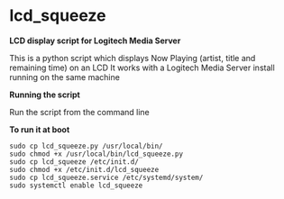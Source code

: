# lcd_squeeze
**LCD display script for Logitech Media Server**

This is a python script which displays Now Playing (artist, title and remaining time) on an LCD
It works with a Logitech Media Server install running on the same machine

**Running the script**

Run the script from the command line

**To run it at boot**
```
sudo cp lcd_squeeze.py /usr/local/bin/
sudo chmod +x /usr/local/bin/lcd_squeeze.py
sudo cp lcd_squeeze /etc/init.d/
sudo chmod +x /etc/init.d/lcd_squeeze
sudo cp lcd_squeeze.service /etc/systemd/system/
sudo systemctl enable lcd_squeeze
```
